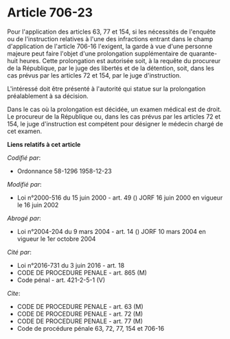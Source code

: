 # Article 706-23

Pour l'application des articles 63, 77 et 154, si les nécessités de l'enquête ou de l'instruction relatives à l'une des
infractions entrant dans le champ d'application de l'article 706-16 l'exigent, la garde à vue d'une personne majeure peut
faire l'objet d'une prolongation supplémentaire de quarante-huit heures.     Cette prolongation est autorisée soit, à la
requête du procureur de la République, par le juge des libertés et de la détention, soit, dans les cas prévus par les
articles 72 et 154, par le juge d'instruction.

L'intéressé doit être présenté à l'autorité qui statue sur la prolongation préalablement à sa décision.

Dans le cas où la prolongation est décidée, un examen médical est de droit. Le procureur de la République ou, dans les cas
prévus par les articles 72 et 154, le juge d'instruction est compétent pour désigner le médecin chargé de cet examen.

**Liens relatifs à cet article**

_Codifié par_:

  - Ordonnance 58-1296 1958-12-23

_Modifié par_:

  - Loi n°2000-516 du 15 juin 2000 - art. 49 () JORF 16 juin 2000 en vigueur le 16 juin 2002

_Abrogé par_:

  - Loi n°2004-204 du 9 mars 2004 - art. 14 () JORF 10 mars 2004 en vigueur le 1er octobre 2004

_Cité par_:

  - Loi n°2016-731 du 3 juin 2016 - art. 18
  - CODE DE PROCEDURE PENALE - art. 865 (M)
  - Code pénal - art. 421-2-5-1 (V)

_Cite_:

  - CODE DE PROCEDURE PENALE - art. 63 (M)
  - CODE DE PROCEDURE PENALE - art. 72 (M)
  - CODE DE PROCEDURE PENALE - art. 77 (M)
  - Code de procédure pénale 63, 72, 77, 154 et 706-16
